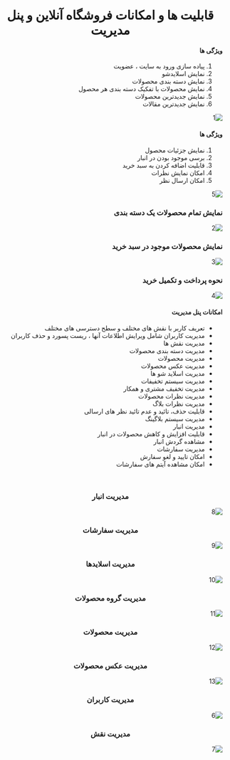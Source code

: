 <div dir="rtl">
    <h1 style="text-align: center;">قابلیت ها و امکانات فروشگاه آنلاین و پنل مدیریت</h1>
    <h4>ویژگی ها</h4>
    <ol>
            <li>پیاده سازی ورود به سایت ، عضویت</li>
            <li>نمایش اسلایدشو</li>
            <li>نمایش دسته بندی محصولات</li>
            <li>نمایش محصولات با تفکیک دسته بندی هر محصول</li>
            <li>نمایش جدیدترین محصولات</li>
            <li>نمایش جدیدترین مقالات</li>
    </ol>
    <img src="./markdown/1.png" alt="1">
    <h4>ویژگی ها</h4>
    <ol>
        <li>نمایش جزئیات محصول</li>
        <li>برسی موجود بودن در انبار</li>
        <li>قابلیت اضافه کردن به سبد خرید</li>
        <li>امکان نمایش نظرات</li>
        <li>امکان ارسال نظر</li>
    </ol>
    <img src="./markdown/5.png" alt="5">
    <br>
    <h3>نمایش تمام محصولات یک دسته بندی</h3>
    <img src="./markdown/2.png" alt="2">
    <br>
    <h3>نمایش محصولات موجود در سبد خرید</h3>
    <img src="./markdown/3.png" alt="3">
    <br>
    <h3>نحوه پرداخت و تکمیل خرید</h3>
    <img src="./markdown/4.png" alt="4">
    <br>
    <h4>امکانات پنل مدیریت</h4>
    <ul>
        <li>تعریف کاربر با نقش های مختلف و سطح دسترسی های مختلف</li>
        <li>مدیریت کاربران شامل ویرایش اطلاعات آنها ، ریست پسورد و حذف کاربران</li>
        <li>مدیریت نقش ها</li>
        <li>مدیریت دسته بندی محصولات</li>
        <li>مدیریت محصولات</li>
        <li>مدیریت عکس محصولات</li>
        <li>مدیریت اسلاید شو ها</li>
        <li>مدیریت سیستم تخفیفات</li>
        <li>مدیریت تخفیف مشتری و همکار</li> 
        <li>مدیریت نظرات محصولات</li>
        <li>مدیریت نظرات بلاگ</li>
        <li>قابلیت حذف، تائید و عدم تائید نظر های ارسالی</li>
        <li>مدیریت سیستم بلاگینگ</li>
        <li>مدیریت انبار</li>
        <li>قابلیت افزایش و کاهش محصولات در انبار</li>
        <li>مشاهده گردش انبار</li>
        <li>مدیریت سفارشات</li>
        <li>امکان تایید و لغو سفارش</li>
        <li>امکان مشاهده آیتم های سفارشات</li>
    </ul>
    <br>
    <h3 style="text-align: center;">مدیریت انبار</h3>
    <img src="./markdown/8.png" alt="8">
    <br>
    <h3 style="text-align: center;">مدیریت سفارشات</h3>
    <img src="./markdown/9.png" alt="9">
    <br>
    <h3 style="text-align: center;">مدیریت اسلایدها</h3>
    <img src="./markdown/10-slide.png" alt="10">
    <br>
    <h3 style="text-align: center;">مدیریت گروه محصولات</h3>
    <img src="./markdown/11-categoryp.png" alt="11">
    <br>
    <h3 style="text-align: center;">مدیریت محصولات</h3>
    <img src="./markdown/12-product.png" alt="12">
    <br>
    <h3 style="text-align: center;">مدیریت عکس محصولات</h3>
    <img src="./markdown/13-picproduct.png" alt="13">
    <br>
    <h3 style="text-align: center;">مدیریت کاربران</h3>
    <img src="./markdown/6.png" alt="6">
    <br>
    <h3 style="text-align: center;">مدیریت نقش</h3>
    <img src="./markdown/7.png" alt="7">

</div>